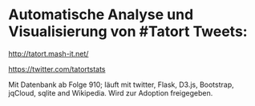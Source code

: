 # Automatische Analyse und Visualisierung von #Tatort Tweets: 

http://tatort.mash-it.net/ 

https://twitter.com/tatortstats

Mit Datenbank ab Folge 910; läuft mit twitter, Flask, D3.js, Bootstrap, jqCloud, sqlite and Wikipedia. Wird zur Adoption freigegeben. 
